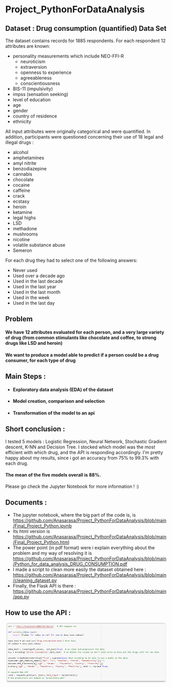 # Project_PythonForDataAnalysis

## Dataset : Drug consumption (quantified) Data Set

The dataset contains records for 1885 respondents. For each respondent 12 attributes are known: 
* personality measurements which include NEO-FFI-R
  * neuroticism 
  * extraversion
  * openness to experience 
  * agreeableness
  * conscientiousness
* BIS-11 (impulsivity) 
* impss (sensation seeking) 
* level of education 
* age
* gender 
* country of residence 
* ethnicity 

All input attributes were originally categorical and were quantified.
In addition, participants were questioned concerning their use of 18 legal and illegal drugs  : 
* alcohol
* amphetamines 
* amyl nitrite
* benzodiazepine
* cannabis 
* chocolate 
* cocaine 
* caffeine 
* crack 
* ecstasy 
* heroin 
* ketamine
* legal highs 
* LSD 
* methadone 
* mushrooms 
* nicotine 
* volatile substance abuse 
* Semeron

For each drug they had to select one of the following answers: 
* Never used
* Used over a decade ago 
* Used in the last decade
* Used in the last year
* Used in the last month
* Used in the week
* Used in the last day

## Problem

#### We have 12 attributes evaluated for each person, and a very large variety of drug (from common stimulants like chocolate and coffee, to strong drugs like LSD and heroin)
#### We want to produce a model able to predict if a person could be a drug consumer, for each type of drug

## Main Steps :

* #### Exploratory data analysis (EDA) of the dataset
* #### Model creation, comparison and selection
* #### Transformation of the model to an api

## Short conclusion :

I tested 5 models : Logistic Regression, Neural Network, Stochastic Gradient descent, K-NN and Decision Tree. I stocked which model was the most efficient with which drug, and the API is responding accordingly.
I'm pretty happy about my results, since i got an accuracy from 75% to 99.3% with each drug.
#### The mean of the five models overall is 88%.
Please go check the Jupyter Notebook for more information ! :)

## Documents :

* The jupyter notebook, where the big part of the code is, is https://github.com/Anasarasa/Project_PythonForDataAnalysis/blob/main/Final_Project_Python.ipynb
* Its html version is https://github.com/Anasarasa/Project_PythonForDataAnalysis/blob/main/Final_Project_Python.html
* The power point (in pdf format) were i explain everything about the problem and my way of resolving it is https://github.com/Anasarasa/Project_PythonForDataAnalysis/blob/main/Python_for_data_analysis_DRUG_CONSUMPTION.pdf
* I made a script to clean more easily the dataset obtained here : https://github.com/Anasarasa/Project_PythonForDataAnalysis/blob/main/cleaning_dataset.py
* Finally, the Flask API is there : https://github.com/Anasarasa/Project_PythonForDataAnalysis/blob/main/app.py

## How to use the API :


![alt text](How_To_Use_API.PNG)
